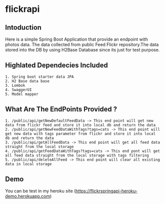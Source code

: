 # flickrapi

## Intoduction
Here is a simple Spring Boot Application that provide an endpoint with photos data. The data collected from public Feed Flickr repository.The data stored into the DB by using H2Base Database since its just for test purpose.

## Highlated Dependecies Included 

    1. Spring boot starter data JPA
    2. H2 Base data base
    3. Lombok
    4. SwaggerUI
    5. Model mapper

## What Are The EndPoints Provided ?

    1. /public/api/getNewDefaultFeedData -> This end point will get new data from flickr feed and store it into local db and return the data
    2. /public/api/getNewFeedDataWithTags?tags=cats -> This end point will get new data with tags parameter from flickr and store it into local db and return the data
    3. /public/api/getAllFeedData -> This end point will get all feed data straight from the local storage
    4. /public/api/getFeedDataWithTags?tags=cats -> This end pont will get all feed data straight from the local storage with tags filtering
    5. /public/api/deleteAllFeed -> This end point will clear all existing data in local storage


## Demo
You can be test in my heroku site (https://flickrspringapi-heroku-demo.herokuapp.com)
